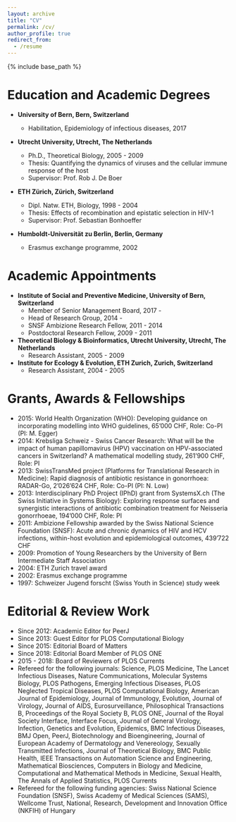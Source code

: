 ```yaml
---
layout: archive
title: "CV"
permalink: /cv/
author_profile: true
redirect_from:
  - /resume
---
```


{% include base_path %}

# Education and Academic Degrees
* **University of Bern, Bern, Switzerland**
	* Habilitation, Epidemiology of infectious diseases, 2017
* **Utrecht University, Utrecht, The Netherlands**
	* Ph.D., Theoretical Biology, 2005 - 2009
	* Thesis: Quantifying the dynamics of viruses and the cellular immune response of the host
	* Supervisor: Prof. Rob J. De Boer
* **ETH Zürich, Zürich, Switzerland**
	* Dipl. Natw. ETH, Biology, 1998 - 2004
	* Thesis: Effects of recombination and epistatic selection in HIV-1
	* Supervisor: Prof. Sebastian Bonhoeffer

* **Humboldt-Universität zu Berlin, Berlin, Germany**
	* Erasmus exchange programme, 2002

# Academic Appointments
* **Institute of Social and Preventive Medicine, University of Bern, Switzerland**
	* Member of Senior Management Board, 2017 -
	* Head of Research Group, 2014 -
	* SNSF Ambizione Research Fellow, 2011 - 2014
	* Postdoctoral Research Fellow, 2009 - 2011
* **Theoretical Biology & Bioinformatics, Utrecht University, Utrecht, The Netherlands**
	* Research Assistant, 2005 - 2009
* **Institute for Ecology & Evolution, ETH Zurich, Zurich, Switzerland**
	* Research Assistant, 2004 - 2005

# Grants, Awards & Fellowships
* 2015: World Health Organization (WHO): Developing guidance on incorporating modelling into WHO guidelines, 65’000 CHF, Role: Co-PI (PI: M. Egger) 
* 2014: Krebsliga Schweiz - Swiss Cancer Research: What will be the impact of human papillomavirus (HPV) vaccination on HPV-associated cancers in Switzerland? A mathematical modelling study, 261’900 CHF, Role: PI 
* 2013: SwissTransMed project (Platforms for Translational Research in Medicine): Rapid diagnosis of antibiotic resistance in gonorrhoea: RADAR-Go, 2’026’624 CHF, Role: Co-PI (PI: N. Low)
* 2013: Interdisciplinary PhD Project (IPhD) grant from SystemsX.ch (The Swiss Initiative in Systems Biology): Exploring response surfaces and synergistic interactions of antibiotic combination treatment for Neisseria gonorrhoeae, 194’000 CHF, Role: PI
* 2011: Ambizione Fellowship awarded by the Swiss National Science Foundation (SNSF): Acute and chronic dynamics of HIV and HCV infections, within-host evolution and epidemiological outcomes, 439’722 CHF
* 2009: Promotion of Young Researchers by the University of Bern Intermediate Staff Association
* 2004: ETH Zurich travel award
* 2002: Erasmus exchange programme
* 1997: Schweizer Jugend forscht (Swiss Youth in Science) study week

# Editorial & Review Work
* Since 2012: Academic Editor for PeerJ
* Since 2013: Guest Editor for PLOS Computational Biology
* Since 2015: Editorial Board of Matters
* Since 2018: Editorial Board Member of PLOS ONE
* 2015 - 2018: Board of Reviewers of PLOS Currents
* Refereed for the following journals: Science, PLOS Medicine, The Lancet Infectious Diseases, Nature Communications, Molecular Systems Biology, PLOS Pathogens, Emerging Infectious Diseases, PLOS Neglected Tropical Diseases, PLOS Computational Biology, American Journal of Epidemiology, Journal of Immunology, Evolution, Journal of Virology, Journal of AIDS, Eurosurveillance, Philosophical Transactions B, Proceedings of the Royal Society B, PLOS ONE, Journal of the Royal Society Interface, Interface Focus, Journal of General Virology, Infection, Genetics and Evolution, Epidemics, BMC Infectious Diseases, BMJ Open, PeerJ, Biotechnology and Bioengineering, Journal of European Academy of Dermatology and Venereology, Sexually Transmitted Infections, Journal of Theoretical Biology, BMC Public Health, IEEE Transactions on Automation Science and Engineering, Mathematical Biosciences, Computers in Biology and Medicine, Computational and Mathematical Methods in Medicine, Sexual Health, The Annals of Applied Statistics, PLOS Currents
* Refereed for the following funding agencies: Swiss National Science Foundation (SNSF), Swiss Academy of Medical Sciences (SAMS), Wellcome Trust, National, Research, Development and Innovation Office (NKFIH) of Hungary
